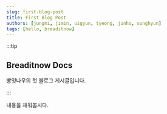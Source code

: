 ```yaml
---
slug: first-blog-post
title: First Blog Post
authors: [jungmi, jimin, uigyun, tyeong, junho, sunghyun]
tags: [hello, breaditnow]
---
```


:::tip
## Breaditnow Docs

빵잇나우의 첫 블로그 게시글입니다.

:::


<!-- truncate -->


내용을 채워봅시다.